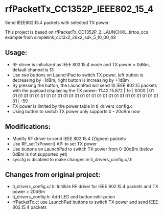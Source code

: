 # rfPacketTx_CC1352P_IEEE802_15_4
Send IEEE802.15.4 packets with selected TX power

This project is based on rfPacketTx_CC1352P_2_LAUNCHXL_tirtos_ccs example from simplelink_cc13x2_26x2_sdk_5_10_00_48

## Usage:
- RF driver is initialized as IEEE 802.15.4 mode and TX power = 0dBm, default channel is 13
- Use two buttons on LaunchPad to switch TX power, left button is decreasing by -1dBm, right button is increasing by +1dBm
- By pressing the button, the LaunchPad will send 10 IEEE 802.15 packets with the payload displaying the TX power:
11:42:15.872 | 1e | 0000 | 01 01 01 01 01 01 01 01 01 01 01 01 01 01 01 01 01 01 01 01 01 01 01 01 01 01 01 01  |  -59
- TX power is limited by the power table in ti_drivers_config.c
- Using button to switch TX power only supports 0 - 20dBm now

## Modifications:
- Modify RF driver to send IEEE 802.15.4 (Zigbee) packets
- Use RF_setTxPower() API to set TX power
- Use buttons on LaunchPad to switch TX power from 0-20dBm (below 0dBm is not supported yet)
- syscfg is disabled to make changes in ti_drivers_config.c/.h

## Changes from original project:
- ti_drivers_config.c/.h: Initilize RF driver for IEEE 802.15.4 packets and TX power = 20dBm
- ti_drivers_config.h: Add LED and button initilization
- rfPacketTx.c: use LaunchPad buttons to switch TX power and send IEEE 802.15.4 packets
